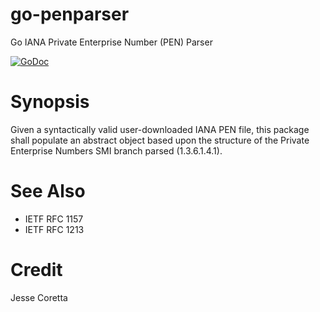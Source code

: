 # go-penparser

Go IANA Private Enterprise Number (PEN) Parser

[![GoDoc](https://img.shields.io/badge/godoc-reference-blue.svg)](http://godoc.org/github.com/subcon42/go-penparser)

# Synopsis

Given a syntactically valid user-downloaded IANA PEN file, this
package shall populate an abstract object based upon the structure
of the Private Enterprise Numbers SMI branch parsed (1.3.6.1.4.1).

# See Also

  * IETF RFC 1157
  * IETF RFC 1213

# Credit

Jesse Coretta

